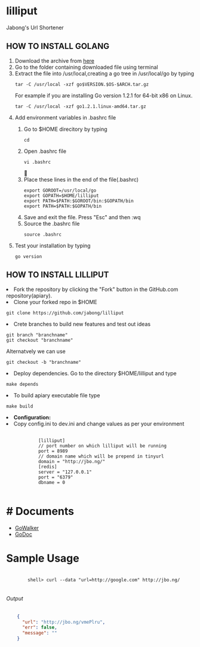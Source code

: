lilliput
========

Jabong's Url Shortener

## HOW TO INSTALL GOLANG
<ol>
<li>Download the archive from <a href='http://golang.org/dl/'>here</a></li>
<li>Go to the folder containing downloaded file using terminal</li>
<li>Extract the file into /usr/local,creating a go tree in /usr/local/go by typing
<pre><code>tar -C /usr/local -xzf go$VERSION.$OS-$ARCH.tar.gz</code></pre>
    For example if you are installing Go version 1.2.1 for 64-bit x86 on Linux.
<pre><code>tar -C /usr/local -xzf go1.2.1.linux-amd64.tar.gz</code></pre></li>
<li>Add environment variables in .bashrc file</li>
 <ol><li>Go to $HOME direcitory by typing
<pre><code>cd</pre></code></li>
   <li>Open .bashrc file
   <pre><code>vi .bashrc</code></pre></li>
   <li>Place these lines in the end of the file(.bashrc)
<pre><code>export GOROOT=/usr/local/go
export GOPATH=$HOME/lilliput
export PATH=$PATH:$GOROOT/bin:$GOPATH/bin
export PATH=$PATH:$GOPATH/bin</code></pre></li>
   <li>Save and exit the file. Press "Esc" and then :wq</li>
   <li>Source the .bashrc file
<pre><code>source .bashrc </code></pre></li></ol></li>
<li>Test your installation by typing
<pre><code>go version</code></pre></li></ol>

## HOW TO INSTALL LILLIPUT
<li>Fork the repository by clicking the "Fork" button in the GitHub.com repository(apiary).</li>
<li>Clone your forked repo in $HOME
<pre><code>git clone https://github.com/jabong/lilliput</code></pre></li>
<li> Crete branches to build new features and test out ideas
<pre><code>git branch "branchname"
git checkout "branchname"</code></pre>
Alternatvely we can use<br>
<pre><code>git checkout -b "branchname"</code></pre></li>
<li>Deploy dependencies. Go to the directory $HOME/lilliput and type
<pre><code>make depends</code></pre></li>
<li>To build apiary executable file type
<pre><code>make build</code></pre></li></ol>
<li><b>Configuration:</b></li>
<li>Copy config.ini to dev.ini and change values as per your environment</li>
<pre>
	<code>
			[lilliput]
			// port number on which lilliput will be running
			port = 8989 
			// domain name which will be prepend in tinyurl
			domain = "http://jbo.ng/"
			[redis]
			server = "127.0.0.1"
			port = "6379"
			dbname = 0
	</code>
</pre>

# # Documents 
<ul>
<li><a href="https://gowalker.org/github.com/jabong/lilliput">GoWalker</a></li>
<li><a href="https://godoc.org/github.com/jabong/lilliput/src/lilliput">GoDoc</a></li>
</ul>

# Sample Usage
<pre>
	<code>
		shell> curl --data "url=http://google.com" http://jbo.ng/
	</code>
</pre>
###### Output
```json
	{
	  "url": "http://jbo.ng/vmePlru",
	  "err": false,
	  "message": ""
	}
```

